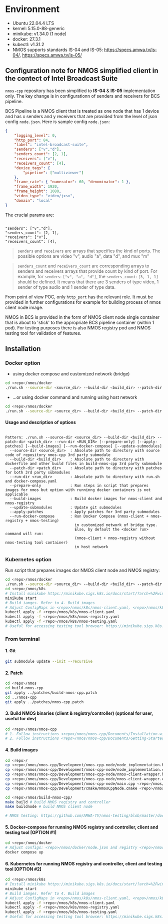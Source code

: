 # Environment

- Ubuntu 22.04.4 LTS
- kernel: 5.15.0-88-generic
- minikube: v1.34.0 (1 node)
- docker: 27.3.1
- kubectl: v1.31.2
- NMOS supports standards IS-04 and IS-05: <https://specs.amwa.tv/is-04/>, <https://specs.amwa.tv/is-05/>

## Configuration note for NMOS simplified client in the contect of Intel Broadcast Suite

`nmos-cpp` repository has been simplified to **IS-04** & **IS-05** implementation only.
The key change is in configurationn of senders and receivers for BCS pipeline.

BCS Pipeline is a NMOS client that is treated as one node that has 1 device and has x senders and y receivers that are provided from the level of json config `node.json`.
Here is sample config `node.json`:

```json
{
    "logging_level": 0,
    "http_port": 84,
    "label": "intel-broadcast-suite",
    "senders": ["v","d"],
    "senders_count": [2, 1],
    "receivers": ["v"],
    "receivers_count": [4],
    "device_tags": {
        "pipeline": ["multiviewer"]
    },
    "frame_rate": { "numerator": 60, "denominator": 1 },
    "frame_width": 1920,
    "frame_height": 1080,
    "video_type": "video/jxsv",
    "domain": "local"
}
```

The crucial params are:  

```

"senders": ["v","d"],
"senders_count": [2, 1],
"receivers": ["v"],
"receivers_count": [4],

```

> `senders` and `receivers` are arrays that specifies the kind of ports. The possible options are video "v", audio "a", data "d", and mux "m"

> `senders_count` and `receivers_count` are corresponding arrays to senders and receivers arrays that provide count by kind of port. For example, for `senders`: `["v", "a", "d"]`, the `senders_count`: `[3, 1, 1]` should be defined. It means that there are 3 senders of type video, 1 sender of type audio and 1 sender of type data.

From point of view POC, only `http_port` has the relevant role. It must be provided in further configurations for example for building process of nmos client node image.

NMOS in BCS is provided in the form of NMOS client node single container that is about to 'stick' to the appropriate BCS pipeline container (within 1 pod).
For testing purposes there is also NMOS registry pod and NMOS testing tool for validation of features.

## Installation

### Docker option

- using docker compose and customized network (bridge)
  
``` bash
cd <repo>/nmos/docker
./run.sh --source-dir <source_dir> --build-dir <build_dir> --patch-dir <patch_dir> --run-dir <RUN_DIR> --update-submodules --apply-patches --build-images --run-docker-compose 
```

- ...or using docker command and running using host network

``` bash
cd <repo>/nmos/docker
./run.sh --source-dir <source_dir> --build-dir <build_dir> --patch-dir <patch_dir> --run-dir <RUN_DIR> --update-submodules --apply-patches --build-images
```

#### Usage and description of options

```

Pattern: ./run.sh --source-dir <source_dir> --build-dir <build_dir> --patch-dir <patch_dir> --run-dir <RUN_DIR> [--prepare-only] [--apply-patches] [--build-images] [--run-docker-compose] [--update-submodules]
  --source-dir <source_dir>  : Absolute path to directory with source code of repository nmos-cpp 3rd party submodule
  --build-dir <build_dir>    : Absolute path to directory with dockerfile and other build files in build-nmos-cpp 3rd party submodule
  --patch-dir <patch_dir>    : Absolute path to directory with patches for both 3rd party submodules
  --run-dir <run_dir>        : Absolute path to directory with run.sh and docker-compose.yaml
  --prepare-only             : Run steps in script that prepares images for nmos but option with runninng docker containers is not applicable
  --build-images             : Build docker images for nmos-client and nmos-registry
  --update-submodules        : Update git submodules
  --apply-patches            : Apply patches for 3rd party submodules
  --run-docker-compose       : Run Docker Compose (nmos-client + nmos-registry + nmos-testing)
                               in customized network of bridge type.
                               Else, by default the <docker run> command will run:
                               (nmos-client + nmos-registry without nmos-testing tool container)
                               in host network

```

### Kubernetes option

Run script that prepares images dor NMOS client node and NMOS registry:

``` bash
cd <repo>/nmos/docker
./run.sh --source-dir <source_dir> --build-dir <build_dir> --patch-dir <patch_dir> --run-dir <RUN_DIR> --update-submodules --apply-patches --build-images --prepare-only
cd <repo>/nmos/k8s
# Install minikube https://minikube.sigs.k8s.io/docs/start/?arch=%2Fwindows%2Fx86-64%2Fstable%2F.exe+download
minikube start
# Build iamges. Refer to 4. Build images
# Adjust ConfigMaps in <repo>/nmos/k8s/nmos-client.yaml, <repo>/nmos/k8s/nmos-registry.yaml and <repo>/nmos/k8s/nmos-testing.yaml
kubectl apply -f <repo>/nmos/k8s/nmos-client.yaml
kubectl apply -f <repo>/nmos/k8s/nmos-registry.yaml
kubectl apply -f <repo>/nmos/k8s/nmos-testing.yaml
# Useful for accessing testing tool browser: https://minikube.sigs.k8s.io/docs/handbook/accessing/
```

### From terminal

#### 1. Git

``` bash
git submodule update --init --recursive
```

#### 2. Patch

``` bash
cd <repo>/nmos
cd build-nmos-cpp
git apply ../patches/build-nmos-cpp.patch
cd ../nmos-cpp
git apply ../patches/nmos-cpp.patch
```

#### 3. Build NMOS binaries (client & registry/controller) (optional for user, useful for dev)

``` bash
cd <repo>/nmos/nmos-cpp
# 1. Follow instructions <repo>/nmos/nmos-cpp/Documents/Installation-with-Conan.md
# 2. Follow instructions <repo>/nmos/nmos-cpp/Documents/Getting-Started.md
```

#### 4. Build images

``` bash
cd <repo>/
cp <repo>/nmos/nmos-cpp/Development/nmos-cpp-node/node_implementation.h <repo>/nmos/build-nmos-cpp/
cp <repo>/nmos/nmos-cpp/Development/nmos-cpp-node/node_implementation.cpp <repo>/nmos/build-nmos-cpp/
cp <repo>/nmos/nmos-cpp/Development/nmos-cpp-node/nmos-client-wrapper.h <repo>/nmos/build-nmos-cpp/
cp <repo>/nmos/nmos-cpp/Development/nmos-cpp-node/nmos-client-wrapper.cpp <repo>/nmos/build-nmos-cpp/
cp <repo>/nmos/nmos-cpp/Development/nmos-cpp-node/main.cpp <repo>/nmos/build-nmos-cpp/
cp <repo>/nmos/nmos-cpp/Development/cmake/NmosCppNode.cmake <repo>/nmos/build-nmos-cpp/

cd <repo>/nmos/build-nmos-cpp/
make build # build NMOS registry and controller
make buildnode # build NMOS client node

# NMOS testing: https://github.com/AMWA-TV/nmos-testing/blob/master/docs/1.2.%20Installation%20-%20Docker.md

```

#### 5. Docker-compose for running NMOS registry and controller, client and testing tool [OPTION #1]

``` bash
cd <repo>/nmos/docker
# Adjust configs: <repo>/nmos/docker/node.json and registry <repo>/nmos/docker/registry.json and <repo>/nmos/docker/docker-compose.yaml
docker compose up
```

#### 6. Kubernetes for running NMOS registry and controller, client and testing tool [OPTION #2]

``` bash
cd <repo>/nmos/k8s
# Install minikube https://minikube.sigs.k8s.io/docs/start/?arch=%2Fwindows%2Fx86-64%2Fstable%2F.exe+download
minikube start
# Build iamges. Refer to 4. Build images
# Adjust ConfigMaps in <repo>/nmos/k8s/nmos-client.yaml, <repo>/nmos/k8s/nmos-registry.yaml and <repo>/nmos/k8s/nmos-testing.yaml
kubectl apply -f <repo>/nmos/k8s/nmos-client.yaml
kubectl apply -f <repo>/nmos/k8s/nmos-registry.yaml
kubectl apply -f <repo>/nmos/k8s/nmos-testing.yaml
# Useful for accessing testing tool browser: https://minikube.sigs.k8s.io/docs/handbook/accessing/
```
